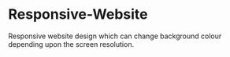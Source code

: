 # Responsive-Website
Responsive website design which can change background colour depending upon the screen resolution.
